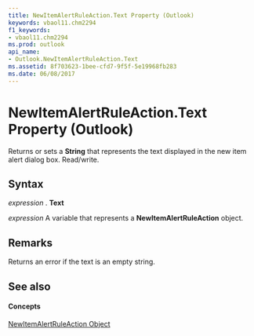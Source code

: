 ```yaml
---
title: NewItemAlertRuleAction.Text Property (Outlook)
keywords: vbaol11.chm2294
f1_keywords:
- vbaol11.chm2294
ms.prod: outlook
api_name:
- Outlook.NewItemAlertRuleAction.Text
ms.assetid: 8f703623-1bee-cfd7-9f5f-5e19968fb283
ms.date: 06/08/2017
---
```



# NewItemAlertRuleAction.Text Property (Outlook)

Returns or sets a  **String** that represents the text displayed in the new item alert dialog box. Read/write.


## Syntax

 _expression_ . **Text**

 _expression_ A variable that represents a **NewItemAlertRuleAction** object.


## Remarks

Returns an error if the text is an empty string.


## See also


#### Concepts


[NewItemAlertRuleAction Object](newitemalertruleaction-object-outlook.md)

